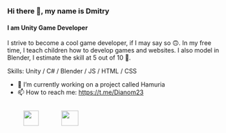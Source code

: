 ### Hi there 👋, my name is Dmitry
#### I am Unity Game Developer
I strive to become a cool game developer, if I may say so 🙃. In my free time, I teach children how to develop games and websites. I also model in Blender, I estimate the skill at 5 out of 10 🍩.

Skills: Unity / C# / Blender / JS / HTML / CSS

- 🔭 I’m currently working on a project called Hamuria 
- 📫 How to reach me: https://t.me/Dianom23 

<div style='display: flex; width:200px; justify-content:space-evenly;'>

<a href='#'><img src='https://i.redd.it/tu3gt6ysfxq71.png' width='35' height='35'></a> 

<a href='#'><img src='https://upload.wikimedia.org/wikipedia/commons/thumb/0/0c/Blender_logo_no_text.svg/512px-Blender_logo_no_text.svg.png' width='39' height='35'></a>
</div>
